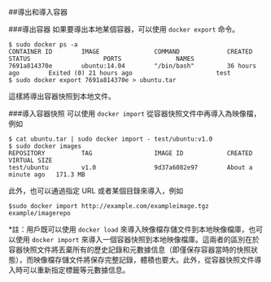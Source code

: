 ##導出和導入容器

###導出容器
如果要導出本地某個容器，可以使用 `docker export` 命令。
```
$ sudo docker ps -a
CONTAINER ID        IMAGE               COMMAND             CREATED             STATUS                    PORTS               NAMES
7691a814370e        ubuntu:14.04        "/bin/bash"         36 hours ago        Exited (0) 21 hours ago                       test
$ sudo docker export 7691a814370e > ubuntu.tar
```
這樣將導出容器快照到本地文件。

###導入容器快照
可以使用 `docker import` 從容器快照文件中再導入為映像檔，例如
```
$ cat ubuntu.tar | sudo docker import - test/ubuntu:v1.0
$ sudo docker images
REPOSITORY          TAG                 IMAGE ID            CREATED              VIRTUAL SIZE
test/ubuntu         v1.0                9d37a6082e97        About a minute ago   171.3 MB
```
此外，也可以通過指定 URL 或者某個目錄來導入，例如
```
$sudo docker import http://example.com/exampleimage.tgz example/imagerepo
```

*註：用戶既可以使用 `docker load` 來導入映像檔存儲文件到本地映像檔庫，也可以使用 `docker import` 來導入一個容器快照到本地映像檔庫。這兩者的區別在於容器快照文件將丟棄所有的歷史記錄和元數據信息（即僅保存容器當時的快照狀態），而映像檔存儲文件將保存完整記錄，體積也要大。此外，從容器快照文件導入時可以重新指定標籤等元數據信息。


